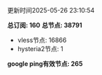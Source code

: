 更新时间2025-05-26 23:10:54

**总订阅: 160**
**总节点: 38791**
- vless节点: 16866
- hysteria2节点: 1

**google ping有效节点: 265**
